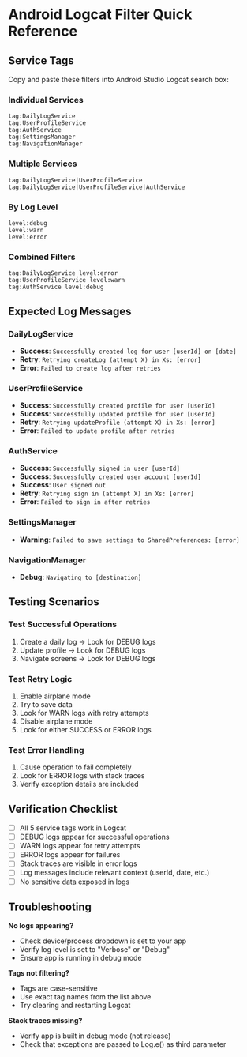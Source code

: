 # Android Logcat Filter Quick Reference

## Service Tags

Copy and paste these filters into Android Studio Logcat search box:

### Individual Services
```
tag:DailyLogService
tag:UserProfileService
tag:AuthService
tag:SettingsManager
tag:NavigationManager
```

### Multiple Services
```
tag:DailyLogService|UserProfileService
tag:DailyLogService|UserProfileService|AuthService
```

### By Log Level
```
level:debug
level:warn
level:error
```

### Combined Filters
```
tag:DailyLogService level:error
tag:UserProfileService level:warn
tag:AuthService level:debug
```

## Expected Log Messages

### DailyLogService
- **Success**: `Successfully created log for user [userId] on [date]`
- **Retry**: `Retrying createLog (attempt X) in Xs: [error]`
- **Error**: `Failed to create log after retries`

### UserProfileService
- **Success**: `Successfully created profile for user [userId]`
- **Success**: `Successfully updated profile for user [userId]`
- **Retry**: `Retrying updateProfile (attempt X) in Xs: [error]`
- **Error**: `Failed to update profile after retries`

### AuthService
- **Success**: `Successfully signed in user [userId]`
- **Success**: `Successfully created user account [userId]`
- **Success**: `User signed out`
- **Retry**: `Retrying sign in (attempt X) in Xs: [error]`
- **Error**: `Failed to sign in after retries`

### SettingsManager
- **Warning**: `Failed to save settings to SharedPreferences: [error]`

### NavigationManager
- **Debug**: `Navigating to [destination]`

## Testing Scenarios

### Test Successful Operations
1. Create a daily log → Look for DEBUG logs
2. Update profile → Look for DEBUG logs
3. Navigate screens → Look for DEBUG logs

### Test Retry Logic
1. Enable airplane mode
2. Try to save data
3. Look for WARN logs with retry attempts
4. Disable airplane mode
5. Look for either SUCCESS or ERROR logs

### Test Error Handling
1. Cause operation to fail completely
2. Look for ERROR logs with stack traces
3. Verify exception details are included

## Verification Checklist

- [ ] All 5 service tags work in Logcat
- [ ] DEBUG logs appear for successful operations
- [ ] WARN logs appear for retry attempts
- [ ] ERROR logs appear for failures
- [ ] Stack traces are visible in error logs
- [ ] Log messages include relevant context (userId, date, etc.)
- [ ] No sensitive data exposed in logs

## Troubleshooting

**No logs appearing?**
- Check device/process dropdown is set to your app
- Verify log level is set to "Verbose" or "Debug"
- Ensure app is running in debug mode

**Tags not filtering?**
- Tags are case-sensitive
- Use exact tag names from the list above
- Try clearing and restarting Logcat

**Stack traces missing?**
- Verify app is built in debug mode (not release)
- Check that exceptions are passed to Log.e() as third parameter
